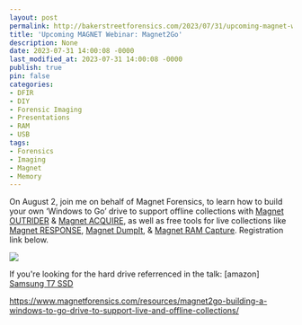 ```yaml
---
layout: post
permalink: http://bakerstreetforensics.com/2023/07/31/upcoming-magnet-webinar-magnet2go/
title: 'Upcoming MAGNET Webinar: Magnet2Go'
description: None
date: 2023-07-31 14:00:08 -0000
last_modified_at: 2023-07-31 14:00:08 -0000
publish: true
pin: false
categories:
- DFIR
- DIY
- Forensic Imaging
- Presentations
- RAM
- USB
tags:
- Forensics
- Imaging
- Magnet
- Memory
---
```

On August 2, join me on behalf of Magnet Forensics, to learn how to build your own ‘Windows to Go’ drive to support offline collections with [Magnet OUTRIDER](https://www.magnetforensics.com/products/magnet-outrider/) & [Magnet ACQUIRE](https://www.magnetforensics.com/resources/magnet-acquire/), as well as free tools for live collections like [Magnet RESPONSE](https://www.magnetforensics.com/resources/magnet-response/), [Magnet DumpIt](https://www.magnetforensics.com/resources/magnet-dumpit-for-windows/), & [Magnet RAM Capture](https://www.magnetforensics.com/resources/magnet-ram-capture/). Registration link below.

![](https://bakerstreetforensics.com/wp-content/uploads/2023/07/img_7872.jpeg?w=300)

If you're looking for the hard drive referrenced in the talk: [amazon] [Samsung T7 SSD](https://amzn.to/3OjhYvw)

https://www.magnetforensics.com/resources/magnet2go-building-a-windows-to-go-drive-to-support-live-and-offline-collections/ 
